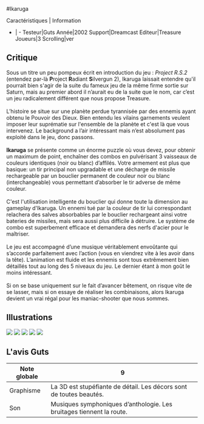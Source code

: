 #Ikaruga

Caractéristiques | Information
- | -
Testeur|Guts
Année|2002
Support|Dreamcast
Editeur|Treasure
Joueurs|3
Scrolling|ver

## Critique
Sous un titre un peu pompeux écrit en introduction du jeu : <i>Project R.S.2</i> (entendez par-là <b>P</b>roject <b>R</b>adiant <b>S</b>ilvergun 2), Ikaruga laissait entendre qu'il pourrait bien s'agir de la suite du fameux jeu de la même firme sortie sur Saturn, mais au premier abord il n’aurait eu de la suite que le nom, car c’est un jeu radicalement différent que nous propose Treasure.<br/><br/>L’histoire se situe sur une planète perdue tyrannisée par des ennemis ayant obtenu le Pouvoir des Dieux. Bien entendu les vilains garnements veulent imposer leur suprématie sur l'ensemble de la planète et c'est là que vous intervenez. Le background a l’air intéressant mais n’est absolument pas exploité dans le jeu, donc passons.<br/><br/><b>Ikaruga</b> se présente comme un énorme puzzle où vous devez, pour obtenir un maximum de point, enchaîner des combos en pulvérisant 3 vaisseaux de couleurs identiques (noir ou blanc) d’affilés. Votre armement est plus que basique: un tir principal non upgradable et une décharge de missile rechargeable par un bouclier permanent de couleur noir ou blanc (interchangeable) vous permettant d’absorber le tir adverse de même couleur.<br/><br/>C'est l'utilisation intelligente du bouclier qui donne toute la dimension au gameplay d'Ikaruga. Un ennemi tué par la couleur de tir lui correspondant relachera des salves absorbables par le bouclier rechargeant ainsi votre bateries de missiles, mais sera aussi plus difficile à détruire. Le système de combo est superbement efficace et demandera des nerfs d'acier pour le maîtriser.<br/><br/>Le jeu est accompagné d’une musique véritablement envoûtante qui s’accorde parfaitement avec l’action (vous en viendrez vite à les avoir dans la tête). L’animation est fluide et les ennemis sont tous extrêmement bien détaillés tout au long des 5 niveaux du jeu. Le dernier étant à mon goût le moins intéressant.<br/><br/>Si on se base uniquement sur le fait d’avancer bêtement, on risque vite de se lasser, mais si on essaye de réaliser les combinaisons, alors Ikaruga devient un vrai régal pour les maniac-shooter que nous sommes.

## Illustrations
![](http://www.shmup.com/images/thumbs/img_fiche_1_278.jpg)
![](http://www.shmup.com/images/thumbs/img_fiche_2_278.jpg)
![](http://www.shmup.com/images/thumbs/img_fiche_3_278.jpg)
![](http://www.shmup.com/images/thumbs/)
![](http://www.shmup.com/images/thumbs/)

## L'avis Guts
Note globale|9
-|-
Graphisme|La 3D est stupéfiante de détail. Les décors sont de toutes beautés.
Son|Musiques symphoniques d’anthologie. Les bruitages tiennent la route.
